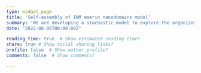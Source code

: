 ```yaml
---
type: widget_page
title: 'Self-assembly of INM emerin nanodomains model'
summary: 'We are developing a stochastic model to explore the organization of emerin protein on the nuclear membrane'
date: "2022-08-05T00:00:00Z"

reading_time: true  # Show estimated reading time?
share: true # Show social sharing links?
profile: false  # Show author profile?
comments: false  # Show comments?

---
```

